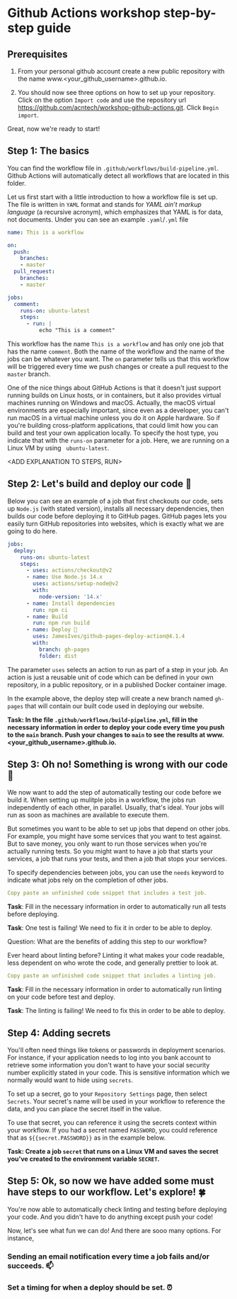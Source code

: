 # Github Actions workshop step-by-step guide

## Prerequisites

1. From your personal github account create a new public repository with the name www.<your_github_username>.github.io. 

2. You should now see three options on how to set up your repository. Click on the option `Import code` and use the repository url 
https://github.com/acntech/workshop-github-actions.git. Click `Begin import`.

Great, now we're ready to start!

## Step 1: The basics 

You can find the workflow file in `.github/workflows/build-pipeline.yml`. Github Actions will automatically detect all workflows that are located in this folder.

Let us first start with a little introduction to how a workflow file is set up. The file is written in `YAML` format and stands for *YAML ain’t markup language* (a recursive acronym), which emphasizes that YAML is for data, not documents. Under you can see an example `.yaml`/`.yml` file

```yaml
name: This is a workflow

on:
  push:
    branches:
    - master
  pull_request:
    branches:
    - master

jobs:
  comment:
    runs-on: ubuntu-latest
    steps:
      - run: |
          echo "This is a comment"
```

This workflow has the name `This is a workflow` and has only one job that has the name `comment`. Both the name of the workflow and the name of the jobs can be whatever you want. The `on` parameter tells us that this workflow will be triggered every time we push changes or create a pull request to the `master` branch.

One of the nice things about GitHub Actions is that it doesn't just support running builds on Linux hosts, or in containers, but it also provides virtual machines running on Windows and macOS. Actually, the macOS virtual environments are especially important, since even as a developer, you can't run macOS in a virtual machine unless you do it on Apple hardware. So if you're building cross-platform applications, that could limit how you can build and test your own application locally. To specify the host type, you indicate that with the `runs-on` parameter for a job. Here, we are running on a Linux VM by using `
ubuntu-latest`.

<ADD EXPLANATION TO STEPS, RUN>

## Step 2: Let's build and deploy our code 🚀

Below you can see an example of a job that first checkouts our code, sets up `Node.js` (with stated version), installs all necessary dependencies, then builds our code before deploying it to GitHub pages. GitHub pages lets you easily turn GitHub repositories into websites, which is exactly what we are going to do here.

```yaml
jobs:
  deploy:
    runs-on: ubuntu-latest
    steps:
      - uses: actions/checkout@v2
      - name: Use Node.js 14.x
        uses: actions/setup-node@v2
        with:
          node-version: '14.x'
      - name: Install dependencies
        run: npm ci
      - name: Build
        run: npm run build
      - name: Deploy 🚀
        uses: JamesIves/github-pages-deploy-action@4.1.4
        with:
          branch: gh-pages
          folder: dist
```
The parameter `uses` selects an action to run as part of a step in your job. An action is just a reusable unit of code which can be defined in your own repository, in a public repository, or in a published Docker container image. 

In the example above, the deploy step will create a new branch named `gh-pages` that will contain our built code used in deploying our website.

**Task: In the file `.github/workflows/build-pipeline.yml`, fill in the necessary information in order to deploy your code every time you push to the `main` branch. Push your changes to `main` to see the results at www.<your_github_username>.github.io.**

## Step 3: Oh no! Something is wrong with our code 🐛

We now want to add the step of automatically testing our code before we build it. When setting up mulitple jobs in a workflow, the jobs run independently of each other, in parallel. Usually, that's ideal. Your jobs will run as soon as machines are available to execute them.

But sometimes you want to be able to set up jobs that depend on other jobs. For example, you might have some services that you want to test against. But to save money, you only want to run those services when you're actually running tests. So you might want to have a job that starts your services, a job that runs your tests, and then a job that stops your services.

To specify dependencies between jobs, you can use the `needs` keyword to indicate what jobs rely on the completion of other jobs.

```yaml
Copy paste an unfinished code snippet that includes a test job.
```

**Task**: Fill in the necessary information in order to automatically run all tests before deploying. 

**Task**: One test is failing! We need to fix it in order to be able to deploy. 

Question: What are the benefits of adding this step to our workflow?

Ever heard about linting before? Linting it what makes your code readable, less dependent on who wrote the code, and generally prettier to look at.

```yaml
Copy paste an unfinished code snippet that includes a linting job.
```
  
**Task**: Fill in the necessary information in order to automatically run linting on your code before test and deploy.
  
**Task**: The linting is failing! We need to fix this in order to be able to deploy.

## Step 4: Adding secrets

You'll often need things like tokens or passwords in deployment scenarios. For instance, if your application needs to log into you bank account to retrieve some information you don't want to have your social security number explicitly stated in your code. This is sensitive information which we normally would want to hide using `secrets`.

To set up a secret, go to your `Repository Settings` page, then select `Secrets`. Your secret's name will be used in your workflow to reference the data, and you can place the secret itself in the value.
  
To use that secret, you can reference it using the secrets context within your workflow. If you had a secret named `PASSWORD`, you could reference that as `${{secret.PASSWORD}}` as in the example below.

**Task: Create a job `secret` that runs on a Linux VM and saves the secret you've created to the environment variable `SECRET`.**
  
## Step 5: Ok, so now we have added some must have steps to our workflow. Let's explore! 🍀

You're now able to automatically check linting and testing before deploying your code. And you didn't have to do anything except push your code!

Now, let's see what fun we can do! And there are sooo many options. For instance,

### Sending an email notification every time a job fails and/or succeeds. 📫
  
### Set a timing for when a deploy should be set. ⏰
